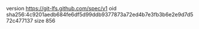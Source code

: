 version https://git-lfs.github.com/spec/v1
oid sha256:4c9201aedb684fe6df5d99ddb9377873a72ed4b7e3fb3b6e2e9d7d572c477137
size 856
